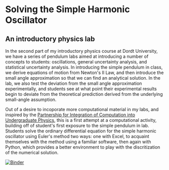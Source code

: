 # Solving the Simple Harmonic Oscillator
## An introductory physics lab

In the second part of my introductory physics course at Dordt University, we have a series of pendulum labs aimed at introducing a number of concepts to students: oscillations, general uncertainty analysis, and statistical uncertainty analysis. In introducing the simple pendulum in class, we derive equations of motion from Newton's II Law, and then introduce the small angle approximation so that we can find an analytical solution. In the lab, we also test the deviation from the small angle approximation experimentally, and students see at what point their experimental results begin to deviate from the theoretical prediction derived from the underlying small-angle assumption.

Out of a desire to incoporate more computational material in my labs, and inspired by the [Partnership for Integration of Computation into Undergraduate Physics](https://www.compadre.org/PICUP/resources/), this is a first attempt at a computational activity, building off of student's first exposure to the simple pendulum in lab. Students solve the ordinary differential equation for the simple harmonic oscillator using Euler's method two ways: one with Excel, to acquaint themselves with the method using a familiar software, then again with Python, which provides a better environment to play with the discritization of the numerical solution. 

[![Binder](https://mybinder.org/badge_logo.svg)](https://mybinder.org/v2/gh/hojasonn/SolvingSHOLab/HEAD)
